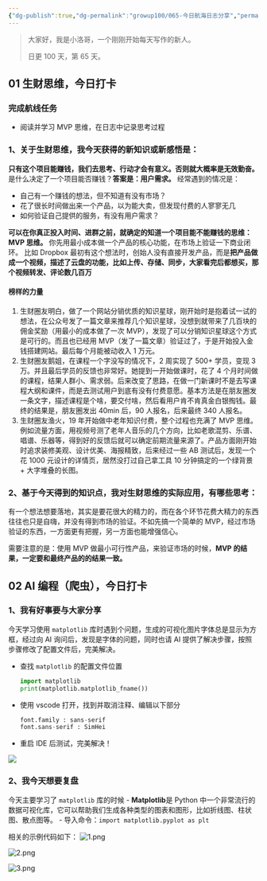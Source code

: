 ```yaml
---
{"dg-publish":true,"dg-permalink":"growup100/065-今日航海日志分享","permalink":"/growup100/065-今日航海日志分享/","tags":["小洛哥成长笔记"],"noteIcon":"1","created":"2024-06-23","updated":"2024-06-23"}
---
```



> 大家好，我是小洛哥，一个刚刚开始每天写作的新人。
> 
> 日更 100 天，第 65 天。

## 01 生财思维，今日打卡

### 完成航线任务

- 阅读并学习 MVP 思维，在日志中记录思考过程

### 1、关于生财思维，我今天获得的新知识或新感悟是：

**只有这个项目能赚钱，我们去思考、行动才会有意义。否则就大概率是无效勤奋。** 是什么决定了一个项目能否赚钱？**答案是：用户需求。** 经常遇到的情况是：
- 自己有一个赚钱的想法，但不知道有没有市场？
- 花了很长时间做出来一个产品，以为能大卖，但发现付费的人寥寥无几
- 如何验证自己提供的服务，有没有用户需求？

**可以在你真正投入时间、进群之前，就确定的知道一个项目能不能赚钱的思维：MVP 思维。** 你先用最小成本做一个产品的核心功能，在市场上验证一下商业闭环。
比如 Dropbox 最初有这个想法时，创始人没有直接开发产品，而是**把产品做成一个视频，描述了云盘的功能，比如上传、存储、同步，大家看完后都想买，那个视频转发、评论数几百万**

#### 榜样的力量

1. 生财圈友明白，做了一个网站分销优质的知识星球，刚开始时是抱着试一试的想法，在公众号发了一篇文章来推荐几个知识星球，没想到就带来了几百块的佣金奖励（用最小的成本做了一次 MVP），发现了可以分销知识星球这个方式是可行的。而且也已经用 MVP（发了一篇文章）验证过了，于是开始投入金钱搭建网站。最后每个月能被动收入 1 万元。
2. 生财圈友鹅姐，在课程一个字没写的情况下，2 周实现了 500+ 学员，变现 3 万。并且最后学员的反馈也非常好。她提到一开始做课时，花了 4 个月时间做的课程，结果人群小、需求弱。后来改变了思路，在做一门新课时不是去写课程大纲和课件，而是去测试用户到底有没有付费意愿。基本方法是在朋友圈发一条文字，描述课程是个啥，要交付啥，然后看用户肯不肯真金白银掏钱。最终的结果是，朋友圈发出 40min 后，90 人报名，后来最终 340 人报名。
3. 生财圈友渔火，19 年开始做中老年知识付费，整个过程也充满了 MVP 思维。例如流量方面，用视频号测了老年人音乐的几个方向，比如老歌混剪、乐谱、唱谱、乐器等，得到好的反馈后就可以确定前期流量来源了。产品方面刚开始时追求装修美观、设计优美、海报精致，后来经过一些 AB 测试后，发现一个花 1000 元设计的详情页，居然没打过自己拿工具 10 分钟搞定的一个绿背景 + 大字堆叠的长图。

### 2、基于今天得到的知识点，我对生财思维的实际应用，有哪些思考：

有一个想法想要落地，其实是要花很大的精力的，而在各个环节花费大精力的东西往往也只是自嗨，并没有得到市场的验证。不如先搞一个简单的 MVP，经过市场验证的东西，一方面更有把握，另一方面也能增强信心。

需要注意的是：使用 MVP 做最小可行性产品，来验证市场的时候，**MVP 的结果，一定要和最终产品的的结果一致。**

## 02 AI 编程（爬虫），今日打卡

### 1、我有好事要与大家分享

今天学习使用 `matplotlib` 库时遇到个问题，生成的可视化图片字体总是显示为方框，经过向 AI 询问后，发现是字体的问题，同时也请 AI 提供了解决步骤，按照步骤修改了配置文件后，完美解决。
- 查找 `matplotlib` 的配置文件位置

	```python
	import matplotlib
	print(matplotlib.matplotlib_fname())
	```

- 使用 vscode 打开，找到并取消注释、编辑以下部分

	```python
	font.family : sans-serif
	font.sans-serif : SimHei
	```

- 重启 IDE 后测试，完美解决！

![](http://img.xlg.life/images%2F2024%2F06%2F23%2F20240623214857-b1ca2cb2154bce08f6cf64e3b3e66685.png)

### 2、我今天想要复盘

今天主要学习了 `matplotlib` 库的时候
	- **Matplotlib**是 Python 中一个非常流行的数据可视化库，它可以帮助我们生成各种类型的图表和图形，比如折线图、柱状图、散点图等。
	- 导入命令：`import matplotlib.pyplot as plt`

相关的示例代码如下：
![1.png](http://img.xlg.life/images%2F2024%2F06%2F23%2F1-953894fd39726b5002598bba90fb9800.png)

![2.png](http://img.xlg.life/images%2F2024%2F06%2F23%2F2-693fe4a2168ac64f26dc71ca3a4583ee.png)

![3.png](http://img.xlg.life/images%2F2024%2F06%2F23%2F3-b371cf8def9188ed1fa7dda5c77679f3.png)
